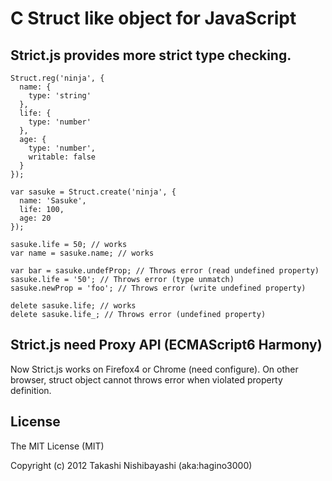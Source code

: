 # C Struct like object for JavaScript

## Strict.js provides more strict type checking.

    Struct.reg('ninja', {
      name: {
        type: 'string'
      }, 
      life: {
        type: 'number'
      },
      age: {
        type: 'number',
        writable: false
      }
    });

    var sasuke = Struct.create('ninja', {
      name: 'Sasuke',
      life: 100,
      age: 20
    });

    sasuke.life = 50; // works
    var name = sasuke.name; // works

    var bar = sasuke.undefProp; // Throws error (read undefined property)
    sasuke.life = '50'; // Throws error (type unmatch)
    sasuke.newProp = 'foo'; // Throws error (write undefined property)

    delete sasuke.life; // works
    delete sasuke.life_; // Throws error (undefined property)

## Strict.js need Proxy API (ECMAScript6 Harmony)

Now Strict.js works on Firefox4 or Chrome (need configure).
On other browser, struct object cannot throws error when violated property definition.

## License

The MIT License (MIT)

Copyright (c) 2012 Takashi Nishibayashi (aka:hagino3000)

